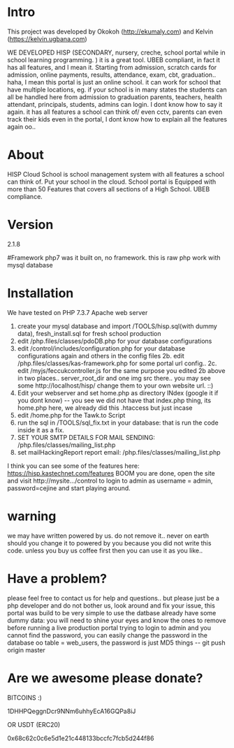 
# Intro

This project was developed by Okokoh (http://ekumaly.com) and Kelvin (https://kelvin.ugbana.com)

WE DEVELOPED HISP (SECONDARY, nursery, creche, school portal while in school learning programming. ) it is a great tool.
UBEB compliant, in fact it has all features, and I mean it. Starting from admission, scratch cards for admission, 
online payments, results, attendance, exam, cbt, graduation.. haha, I mean this portal is just an online school.
it can work for school that have multiple locations, eg. if your school is in many states the students can all be handled here from admission to graduation
parents, teachers, health attendant, principals, students, admins can login. I dont know how to say it again. it has all features a school can think of/
even cctv, parents can even track their kids even in the portal, I dont know how to explain all the features again oo..

# About
HISP Cloud School is school management system with all features a school can think of. Put your school in the cloud. School portal is Equipped with more than 50 Features that covers all sections of a High School. UBEB compliance.

# Version
2.1.8

#Framework
php7 was it built on, no framework. this is raw php work with mysql database

# Installation
We have tested on PHP 7.3.7 Apache web server
1. create your mysql database and import /TOOLS/hisp.sql(with dummy data), fresh_install.sql for fresh school production
2. edit /php.files/classes/pdoDB.php for your database configurations 
2. edit /control/includes/configuration.php for your database configurations again and others in the config files 
2b. edit /php.files/classes/kas-framework.php for some portal url config..
2c. edit /myjs/feccukcontroller.js for the same purpose you edited 2b above in two places.. server_root_dir and one img src there..
you may see some http://localhost/hisp/ change them to your own website url. ::)
3. Edit your webserver and set home.php as directory INdex (google it if you dont know) -- you see we did not have that index.php thing, its home.php here, we already did this .htaccess but just incase
4. edit /home.php for the Tawk.to Script 
5. run the sql in /TOOLS/sql_fix.txt in your database: that is run the code inside it as a fix.
6. SET YOUR SMTP DETAILS FOR MAIL SENDING: /php.files/classes/mailing_list.php
6. set mailHackingReport report email: /php.files/classes/mailing_list.php


I think you can see some of the features here: https://hisp.kastechnet.com/features
BOOM you are done, open the site and visit http://mysite.../control to login to admin as username = admin, password=cejine and start playing around.



# warning
we may have written powered by us. do not remove it.. never on earth should you change it to powered by you
because you did not write this code. unless you buy us coffee first then you can use it as you like..

# Have a problem?
please feel free to contact us for help and questions.. 
but please just be a php developer and do not bother us, look around and fix your issue, this portal was build to be very simple to use
the datbase already have some dummy data: you will need to shine your eyes and know the ones to remove before running a live production portal
trying to login to admin and you cannot find the password, you can easily change the password in the database oo
table = web_users, the password is just MD5 things -- git push origin master

# Are we awesome please donate?
BITCOINS :)

1DHHPQeggnDcr9NNm6uhhyEcA16GQPa8iJ

OR USDT (ERC20)

0x68c62c0c6e5d1e21c448133bccfc7fcb5d244f86


